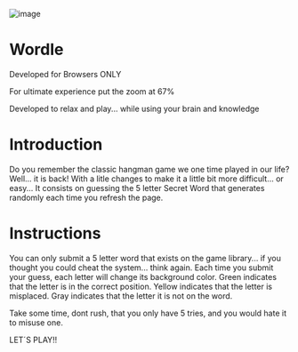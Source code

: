 ![image](https://user-images.githubusercontent.com/114917759/196986414-d1da8a1c-25c9-4d83-8f60-feddc4f8e302.png)

# Wordle

Developed for Browsers ONLY

For ultimate experience put the zoom at 67%

Developed to relax and play... while using your brain and knowledge

# Introduction

Do you remember the classic hangman game we one time played in our life?
Well... it is back! With a litle changes to make it a little bit more difficult... or easy...
It consists on guessing the 5 letter Secret Word that generates randomly each time you refresh the page.

# Instructions 

You can only submit a 5 letter word that exists on the game library... 
if you thought you could cheat the system... think again. 
Each time you submit your guess, each letter will change its background color. 
Green indicates that the letter is in the correct position.
Yellow indicates that the letter is misplaced.
Gray indicates that the letter it is not on the word. 

Take some time, dont rush, that you only have 5 tries, and you would hate it to misuse one.

LET´S PLAY!!

